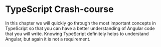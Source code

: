 # TypeScript Crash-course

In this chapter we will quickly go through the most important concepts in TypeScript so that you can have a better understanding of Angular code that you will write. Knowing TypeScript definitely helps to understand Angular, but again it is not a requirement.

